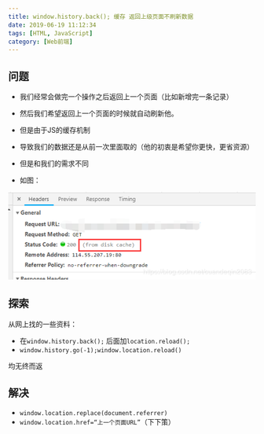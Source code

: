 ```yaml
---
title: window.history.back(); 缓存 返回上级页面不刷新数据
date: 2019-06-19 11:12:34
tags: [HTML, JavaScript]
category: [Web前端]
---
```


## 问题

 - 我们经常会做完一个操作之后返回上一个页面（比如新增完一条记录）

 - 然后我们希望返回上一个页面的时候就自动刷新他。
 - 但是由于JS的缓存机制
 - 导致我们的数据还是从前一次里面取的（他的初衷是希望你更快，更省资源）
 - 但是和我们的需求不同
 - 如图：

![在这里插入图片描述](https://github.com/DerrickTel/DerrickTel.github.io/blob/master/img/window.history.back();%20%E7%BC%93%E5%AD%98%20%E8%BF%94%E5%9B%9E%E4%B8%8A%E7%BA%A7%E9%A1%B5%E9%9D%A2%E4%B8%8D%E5%88%B7%E6%96%B0%E6%95%B0%E6%8D%AE/20190318092239845.png?raw=true)

## 探索
从网上找的一些资料：

 - 在`window.history.back();` 后面加`location.reload();`
 - `window.history.go(-1);window.location.reload()`

均无终而返

## 解决

 - `window.location.replace(document.referrer)`
 - `window.location.href=“上一个页面URL”`（下下策）
